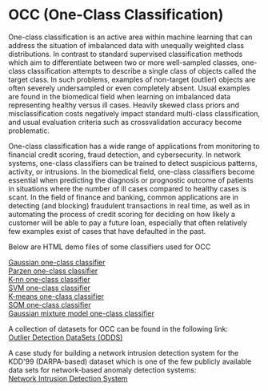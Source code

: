 # OCC (One-Class Classification)

One-class classification is an active area within machine learning that can address the situation of imbalanced data with unequally weighted class distributions. In contrast to standard supervised classification methods which aim to differentiate between two or more well-sampled classes, one-class classification attempts to describe a single class of objects called the target class. In such problems, examples of non-target (outlier) objects are often severely undersampled or even completely absent. Usual examples are found in the biomedical field when learning on imbalanced data representing healthy versus ill cases. Heavily skewed class priors and misclassification costs negatively impact standard multi-class classification, and usual evaluation criteria such as crossvalidation accuracy become problematic.

One-class classification has a wide range of applications from monitoring to financial credit scoring, fraud detection, and cybersecurity. In network systems, one-class classifiers can be trained to detect suspicious patterns, activity, or intrusions. In the biomedical field, one-class classifiers become essential when predicting the diagnosis or prognostic outcome of patients in situations where the number of ill cases compared to healthy cases is scant. In the field of finance and banking, common applications are in detecting (and blocking) fraudulent transactions in real time, as well as in automating the process of credit scoring for deciding on how likely a customer will be able to pay a future loan, especially that often relatively few examples exist of cases that have defaulted in the past.

Below are HTML demo files of some classifiers used for OCC <br>

<a class="external reference" href="https://jimmyazar.github.io/OCC/demo_gaussocc.html">Gaussian one-class classifier</a> <br>
<a class="external reference" href="https://jimmyazar.github.io/OCC/demo_parzenocc.html">Parzen one-class classifier</a> <br>
<a class="external reference" href="https://jimmyazar.github.io/OCC/demo_knnocc.html">K-nn one-class classifier</a> <br>
<a class="external reference" href="https://jimmyazar.github.io/OCC/demo_svmocc.html">SVM one-class classifier</a> <br>
<a class="external reference" href="https://jimmyazar.github.io/OCC/demo_kmeansocc.html">K-means one-class classifier</a> <br> 
<a class="external reference" href="https://jimmyazar.github.io/OCC/demo_somocc.html">SOM one-class classifier</a> <br>
<a class="external reference" href="https://jimmyazar.github.io/OCC/demo_gmmocc.html">Gaussian mixture model one-class classifier</a> <br>

A collection of datasets for OCC can be found in the following link: <br>
<a class="external reference" href="http://odds.cs.stonybrook.edu/">Outlier Detection DataSets (ODDS)</a> <br>

A case study for building a network intrusion detection system for the KDD'99 (DARPA-based) dataset which is one of the few publicly available data sets for network-based anomaly detection systems: <br>
<a class="external reference" href="https://jimmyazar.github.io/OCC/Network_IDS.html">Network Intrusion Detection System</a> <br>

